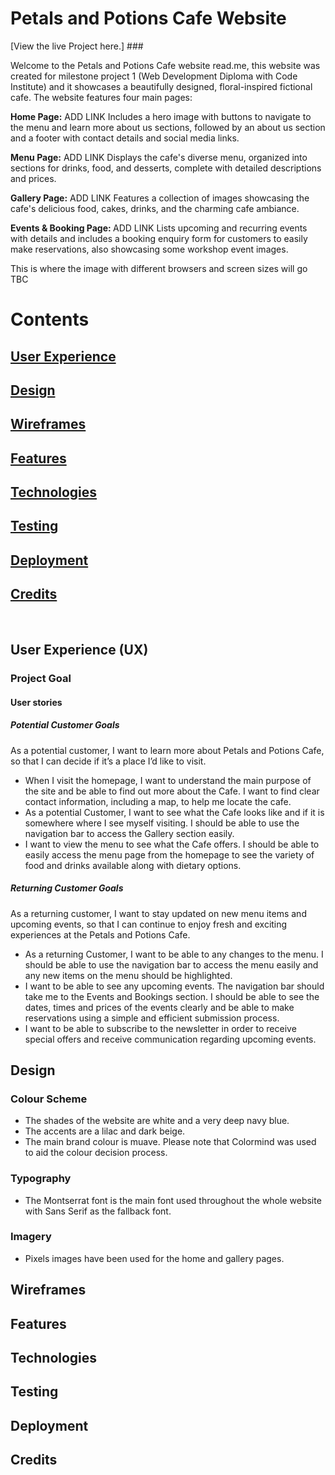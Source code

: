 # Petals and Potions Cafe Website # 

[View the live Project here.] ###

Welcome to the Petals and Potions Cafe website read.me, this website was created for milestone project 1 (Web Development Diploma with Code Institute) and it showcases a beautifully designed, floral-inspired fictional cafe. The website features four main pages:

<strong>Home Page:</strong> ADD LINK
Includes a hero image with buttons to navigate to the menu and learn more about us sections, followed by an about us section and a footer with contact details and social media links.

<strong>Menu Page:</strong> ADD LINK
Displays the cafe's diverse menu, organized into sections for drinks, food, and desserts, complete with detailed descriptions and prices.

<strong>Gallery Page:</strong> ADD LINK
Features a collection of images showcasing the cafe's delicious food, cakes, drinks, and the charming cafe ambiance.

<strong>Events & Booking Page: </strong> ADD LINK
Lists upcoming and recurring events with details and includes a booking enquiry form for customers to easily make reservations, also showcasing some workshop event images.

This is where the image with different browsers and screen sizes will go TBC

# Contents 

## [User Experience](#user-experience)

## [Design](#design)

## [Wireframes](#wireframes)

## [Features](#features)

## [Technologies](#technologies)

## [Testing](#testing)

## [Deployment](#deployment)

## [Credits](#credits)

<br>

## User Experience (UX)

   ### Project Goal
   
   #### User stories
   
   ##### Potential Customer Goals
   As a potential customer, I want to learn more about Petals and Potions Cafe, so that I can decide if it’s a place I’d like to visit.

   - When I visit the homepage, I want to understand the main purpose of the site and be able to find out more about the Cafe. I want to find clear contact information, including a map, to help me locate the cafe.
   - As a potential Customer, I want to see what the Cafe looks like and if it is somewhere where I see myself visiting. I should be able to use the navigation bar to access the Gallery section easily. 
   - I want to view the menu to see what the Cafe offers. I should be able to easily access the menu page from the homepage to see the variety of food and drinks available along with dietary options.

   ##### Returning Customer Goals
   As a returning customer, I want to stay updated on new menu items and upcoming events, so that I can continue to enjoy fresh and exciting experiences at the Petals and Potions Cafe.

   - As a returning Customer, I want to be able to any changes to the menu. I should be able to use the navigation bar to access the menu easily and any new items on the menu should be highlighted. 
   - I want to be able to see any upcoming events. The navigation bar should take me to the Events and Bookings section. I should be able to see the dates, times and prices of the events clearly and be able to make reservations using a simple and efficient submission process.
   - I want to be able to subscribe to the newsletter in order to receive special offers and receive communication regarding upcoming events. 

## Design
   ### Colour Scheme
   - The shades of the website are white and a very deep navy blue. 
   - The accents are a lilac and dark beige.
   - The main brand colour is muave. 
   Please note that Colormind was used to aid the colour decision process. 

   ### Typography
   -  The Montserrat font is the main font used throughout the whole website with Sans Serif as the fallback font.

   ### Imagery
   -  Pixels images have been used for the home and gallery pages. 

## Wireframes

## Features

## Technologies

## Testing

## Deployment

## Credits























